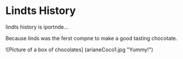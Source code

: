<h1> Lindts History </h1>

lindts history is iportnde...

Because linds was the ferst compne to make a good tasting chocotate. 

![Picture of a box of chocolates]
(arianeCoco1.jpg "Yummy!")
